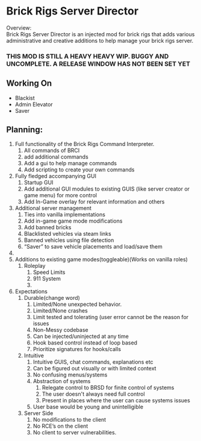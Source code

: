 # Brick Rigs Server Director

Overview:  
Brick Rigs Server Director is an injected mod for brick rigs that adds various administrative and creative additions to help manage your brick rigs server.

### THIS MOD IS STILL A HEAVY HEAVY WIP. BUGGY AND UNCOMPLETE. A RELEASE WINDOW HAS NOT BEEN SET YET

## Working On
 - Blackist
 - Admin Elevator
 - Saver

## Planning:

1. Full functionality of the Brick Rigs Command Interpreter.  
   1. All commands of BRCI  
   2. add additional commands  
   3. Add a gui to help manage commands   
   4. Add scripting to create your own commands  
2. Fully fledged accompanying GUI  
   1. Startup GUI  
   2. Add additional GUI modules to existing GUIS (like server creator or game menu) for more control  
   3. Add In-Game overlay for relevant information and others   
3. Additional server management   
   1. Ties into vanilla implementations  
   2. Add in-game game mode modifications   
   3. Add banned bricks   
   4. Blacklisted vehicles via steam links 
   5. Banned vehicles using file detection  
   6. “Saver” to save vehicle placements and load/save them  
4.   
5. Additions to existing game modes(toggleable)(Works on vanilla roles)  
   1. Roleplay  
      1. Speed Limits  
      2. 911 System  
      3.   
6. Expectations   
   1. Durable(change word)  
      1. Limited/None unexpected behavior.  
      2. Limited/None crashes  
      3. Limit tested and tolerating (user error cannot be the reason for issues  
      4. Non-Messy codebase  
      5. Can be injected/uninjected at any time  
      6. Hook based control instead of loop based   
      7. Prioritize signatures for hooks/calls  
   2. Intuitive   
      1. Intuitive GUIS, chat commands, explanations etc  
      2. Can be figured out visually or with limited context   
      3. No confusing menus/systems  
      4. Abstraction of systems  
         1. Relegate control to BRSD for finite control of systems   
         2. The user doesn't always need full control   
         3. Present in places where the user can cause systems issues   
      5. User base would be young and unintelligible   
   3. Server Side  
      1. No modifications to the client   
      2. No RCE’s on the client  
      3. No client to server vulnerabilities.
